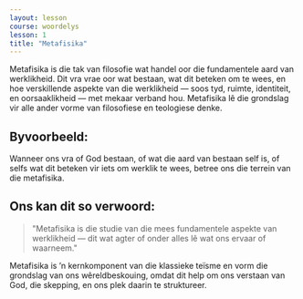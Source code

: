 ```yaml
---
layout: lesson
course: woordelys
lesson: 1
title: "Metafisika"
---
```


Metafisika is die tak van filosofie wat handel oor die fundamentele aard van werklikheid. Dit vra vrae oor wat bestaan, wat dit beteken om te wees, en hoe verskillende aspekte van die werklikheid — soos tyd, ruimte, identiteit, en oorsaaklikheid — met mekaar verband hou. Metafisika lê die grondslag vir alle ander vorme van filosofiese en teologiese denke.

## Byvoorbeeld:

Wanneer ons vra of God bestaan, of wat die aard van bestaan self is, of selfs wat dit beteken vir iets om werklik te wees, betree ons die terrein van die metafisika.

## Ons kan dit so verwoord:

> "Metafisika is die studie van die mees fundamentele aspekte van werklikheid — dit wat agter of onder alles lê wat ons ervaar of waarneem."

Metafisika is ’n kernkomponent van die klassieke teïsme en vorm die grondslag van ons wêreldbeskouing, omdat dit help om ons verstaan van God, die skepping, en ons plek daarin te struktureer.